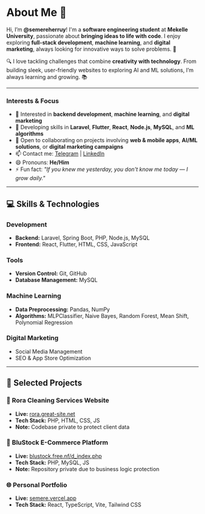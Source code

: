 # About Me 👋

Hi, I’m **@semereherruy**! I'm a **software engineering student** at **Mekelle University**, passionate about **bringing ideas to life with code**. I enjoy exploring **full-stack development**, **machine learning**, and **digital marketing**, always looking for innovative ways to solve problems. 🌱  

🔍 I love tackling challenges that combine **creativity with technology**. From building sleek, user-friendly websites to exploring AI and ML solutions, I’m always learning and growing. 📚  

---

### Interests & Focus
- 👀 Interested in **backend development**, **machine learning**, and **digital marketing**  
- 🌱 Developing skills in **Laravel**, **Flutter**, **React**, **Node.js**, **MySQL**, and **ML algorithms**  
- 💞️ Open to collaborating on projects involving **web & mobile apps**, **AI/ML solutions**, or **digital marketing campaigns**  
- 📫 Contact me: [Telegram](https://t.me/Semere17) | [LinkedIn](https://www.linkedin.com/in/semere-herruy-1833222a4/)  
- 😄 Pronouns: **He/Him**  
- ⚡ Fun fact: *"If you knew me yesterday, you don't know me today — I grow daily."*  

---

## 💻 Skills & Technologies

### Development
- **Backend:** Laravel, Spring Boot, PHP, Node.js, MySQL  
- **Frontend:** React, Flutter, HTML, CSS, JavaScript  

### Tools
- **Version Control:** Git, GitHub  
- **Database Management:** MySQL  

### Machine Learning
- **Data Preprocessing:** Pandas, NumPy  
- **Algorithms:** MLPClassifier, Naive Bayes, Random Forest, Mean Shift, Polynomial Regression  

### Digital Marketing
- Social Media Management  
- SEO & App Store Optimization  

---

## 🧩 Selected Projects

### 🧼 Rora Cleaning Services Website
- **Live:** [rora.great-site.net](https://rora.great-site.net)  
- **Tech Stack:** PHP, HTML, CSS, JS  
- **Note:** Codebase private to protect client data  

### 🛒 BluStock E-Commerce Platform
- **Live:** [blustock.free.nf/d_index.php](https://blustock.free.nf/d_index.php)  
- **Tech Stack:** PHP, MySQL, JS  
- **Note:** Repository private due to business logic protection  

### 🌐 Personal Portfolio
- **Live:** [semere.vercel.app](https://semere.vercel.app/)  
- **Tech Stack:** React, TypeScript, Vite, Tailwind CSS  
